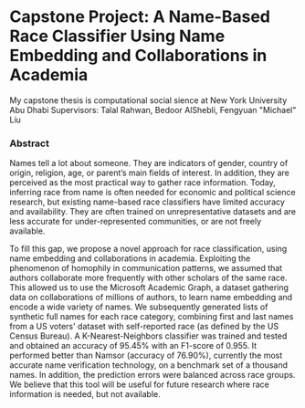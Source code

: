 # Capstone Project: A Name-Based Race Classifier Using Name Embedding and Collaborations in Academia
My capstone thesis is computational social sience at New York University Abu Dhabi
Supervisors: Talal Rahwan, Bedoor AlShebli, Fengyuan "Michael" Liu

### Abstract
Names tell a lot about someone. They are indicators of gender, country of origin, religion, age, or parent’s main fields of interest. In addition, they are perceived as the most practical way to gather race information. Today, inferring race from name is often needed for economic and political science research, but existing name-based race classifiers have limited accuracy and availability. They are often trained on unrepresentative datasets and are less accurate for under-represented communities, or are not freely available.
 
To fill this gap, we propose a novel approach for race classification, using name embedding and collaborations in academia. Exploiting the phenomenon of homophily in communication patterns, we assumed that authors collaborate more frequently with other scholars of the same race. This allowed us to use the Microsoft Academic Graph, a dataset gathering data on collaborations of millions of authors, to learn name embedding and encode a wide variety of names. We subsequently generated lists of synthetic full names for each race category, combining first and last names from a US voters' dataset with self-reported race (as defined by the US Census Bureau). A K-Nearest-Neighbors classifier was trained and tested and obtained an accuracy of 95.45\% with an F1-score of 0.955. It performed better than Namsor (accuracy of 76.90\%), currently the most accurate name verification technology, on a benchmark set of a thousand names. In addition, the prediction errors were balanced across race groups. We believe that this tool will be useful for future research where race information is needed, but not available.

